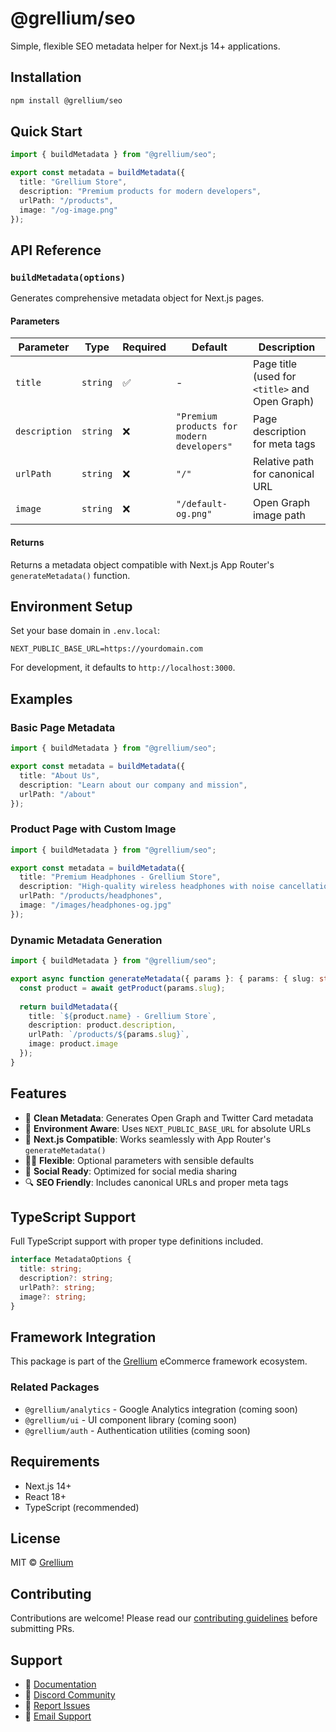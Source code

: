 # @grellium/seo

Simple, flexible SEO metadata helper for Next.js 14+ applications.

## Installation

```bash
npm install @grellium/seo
```

## Quick Start

```ts
import { buildMetadata } from "@grellium/seo";

export const metadata = buildMetadata({
  title: "Grellium Store",
  description: "Premium products for modern developers",
  urlPath: "/products",
  image: "/og-image.png"
});
```

## API Reference

### `buildMetadata(options)`

Generates comprehensive metadata object for Next.js pages.

#### Parameters

| Parameter | Type | Required | Default | Description |
|-----------|------|----------|---------|-------------|
| `title` | `string` | ✅ | - | Page title (used for `<title>` and Open Graph) |
| `description` | `string` | ❌ | `"Premium products for modern developers"` | Page description for meta tags |
| `urlPath` | `string` | ❌ | `"/"` | Relative path for canonical URL |
| `image` | `string` | ❌ | `"/default-og.png"` | Open Graph image path |

#### Returns

Returns a metadata object compatible with Next.js App Router's `generateMetadata()` function.

## Environment Setup

Set your base domain in `.env.local`:

```env
NEXT_PUBLIC_BASE_URL=https://yourdomain.com
```

For development, it defaults to `http://localhost:3000`.

## Examples

### Basic Page Metadata

```ts
import { buildMetadata } from "@grellium/seo";

export const metadata = buildMetadata({
  title: "About Us",
  description: "Learn about our company and mission",
  urlPath: "/about"
});
```

### Product Page with Custom Image

```ts
import { buildMetadata } from "@grellium/seo";

export const metadata = buildMetadata({
  title: "Premium Headphones - Grellium Store",
  description: "High-quality wireless headphones with noise cancellation",
  urlPath: "/products/headphones",
  image: "/images/headphones-og.jpg"
});
```

### Dynamic Metadata Generation

```ts
import { buildMetadata } from "@grellium/seo";

export async function generateMetadata({ params }: { params: { slug: string } }) {
  const product = await getProduct(params.slug);
  
  return buildMetadata({
    title: `${product.name} - Grellium Store`,
    description: product.description,
    urlPath: `/products/${params.slug}`,
    image: product.image
  });
}
```

## Features

- 🧼 **Clean Metadata**: Generates Open Graph and Twitter Card metadata
- 🔁 **Environment Aware**: Uses `NEXT_PUBLIC_BASE_URL` for absolute URLs
- 🧩 **Next.js Compatible**: Works seamlessly with App Router's `generateMetadata()`
- 🧘‍♀️ **Flexible**: Optional parameters with sensible defaults
- 📱 **Social Ready**: Optimized for social media sharing
- 🔍 **SEO Friendly**: Includes canonical URLs and proper meta tags

## TypeScript Support

Full TypeScript support with proper type definitions included.

```ts
interface MetadataOptions {
  title: string;
  description?: string;
  urlPath?: string;
  image?: string;
}
```

## Framework Integration

This package is part of the [Grellium](https://github.com/grellium/grellium) eCommerce framework ecosystem.

### Related Packages

- `@grellium/analytics` - Google Analytics integration (coming soon)
- `@grellium/ui` - UI component library (coming soon)
- `@grellium/auth` - Authentication utilities (coming soon)

## Requirements

- Next.js 14+
- React 18+
- TypeScript (recommended)

## License

MIT © [Grellium](https://github.com/grellium)

## Contributing

Contributions are welcome! Please read our [contributing guidelines](https://github.com/grellium/grellium/blob/main/CONTRIBUTING.md) before submitting PRs.

## Support

- 📖 [Documentation](https://grellium.dev/docs)
- 💬 [Discord Community](https://discord.gg/grellium)
- 🐛 [Report Issues](https://github.com/grellium/grellium/issues)
- 📧 [Email Support](mailto:support@grellium.dev)